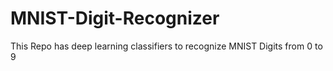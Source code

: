 # MNIST-Digit-Recognizer
This Repo has deep learning classifiers to recognize MNIST Digits from 0 to 9

